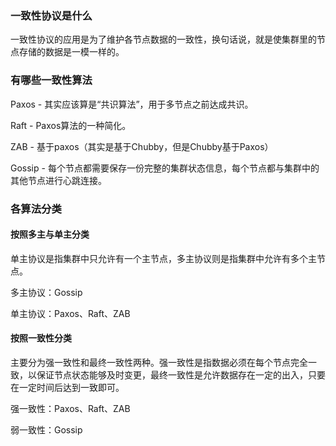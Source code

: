 ### 一致性协议是什么

一致性协议的应用是为了维护各节点数据的一致性，换句话说，就是使集群里的节点存储的数据是一模一样的。



### 有哪些一致性算法

Paxos - 其实应该算是“共识算法”，用于多节点之前达成共识。

Raft - Paxos算法的一种简化。

ZAB - 基于paxos（其实是基于Chubby，但是Chubby基于Paxos）

Gossip - 每个节点都需要保存一份完整的集群状态信息，每个节点都与集群中的其他节点进行心跳连接。



### 各算法分类

#### 按照多主与单主分类

单主协议是指集群中只允许有一个主节点，多主协议则是指集群中允许有多个主节点。

多主协议：Gossip

单主协议：Paxos、Raft、ZAB

#### 按照一致性分类

主要分为强一致性和最终一致性两种。强一致性是指数据必须在每个节点完全一致，以保证节点状态能够及时变更，最终一致性是允许数据存在一定的出入，只要在一定时间后达到一致即可。

强一致性：Paxos、Raft、ZAB

弱一致性：Gossip

